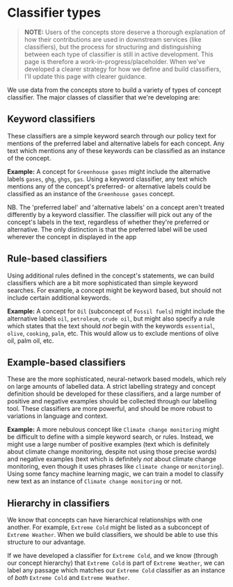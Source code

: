 # Classifier types

> **NOTE:** Users of the concepts store deserve a thorough explanation of how their contributions are used in downstream services (like classifiers), but the process for structuring and distinguishing between each type of classifier is still in active development. This page is therefore a work-in-progress/placeholder. When we've developed a clearer strategy for how we define and build classifiers, I'll update this page with clearer guidance.

We use data from the concepts store to build a variety of types of concept classifier. The major classes of classifier that we're developing are:

## Keyword classifiers

These classifiers are a simple keyword search through our policy text for mentions of the preferred label and alternative labels for each concept. Any text which mentions any of these keywords can be classified as an instance of the concept.

**Example:** A concept for `Greenhouse gases` might include the alternative labels `gases`, `ghg`, `ghgs`, `gas`. Using a keyword classifier, any text which mentions any of the concept's preferred- or alternative labels could be classified as an instance of the `Greenhouse gases` concept.

NB. The 'preferred label' and 'alternative labels' on a concept aren't treated differently by a keyword classifier. The classifier will pick out any of the concept's labels in the text, regardless of whether they're preferred or alternative. The only distinction is that the preferred label will be used wherever the concept in displayed in the app

## Rule-based classifiers

Using additional rules defined in the concept's statements, we can build classifiers which are a bit more sophisticated than simple keyword searches. For example, a concept might be keyword based, but should not include certain additional keywords.

**Example:** A concept for `Oil` (subconcept of `Fossil fuels`) might include the alternative labels `oil`, `petroleum`, `crude oil`, but might also specify a rule which states that the text should _not_ begin with the keywords `essential`, `olive`, `cooking`, `palm`, etc. This would allow us to exclude mentions of olive oil, palm oil, etc.

## Example-based classifiers

These are the more sophisticated, neural-network based models, which rely on large amounts of labelled data. A strict labelling strategy and concept definition should be developed for these classifiers, and a large number of positive and negative examples should be collected through our labelling tool. These classifiers are more powerful, and should be more robust to variations in language and context.

**Example:** A more nebulous concept like `Climate change monitoring` might be difficult to define with a simple keyword search, or rules. Instead, we might use a large number of positive examples (text which is definitely about climate change monitoring, despite not using those precise words) and negative examples (text which is definitely _not_ about climate change monitoring, even though it uses phrases like `climate change` or `monitoring`). Using some fancy machine learning magic, we can train a model to classify new text as an instance of `Climate change monitoring` or not.

## Hierarchy in classifiers

We know that concepts can have hierarchical relationships with one another. For example, `Extreme Cold` might be listed as a subconcept of `Extreme Weather`. When we build classifiers, we should be able to use this structure to our advantage.

If we have developed a classifier for `Extreme Cold`, and we know (through our concept hierarchy) that `Extreme Cold` is part of `Extreme Weather`, we can label any passage which matches our `Extreme Cold` classifier as an instance of _both_ `Extreme Cold` and `Extreme Weather`.
